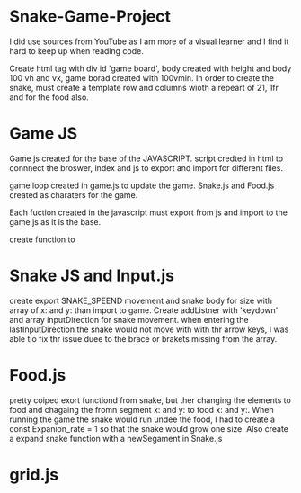 # Snake-Game-Project
I did use  sources from YouTube as I am more of a visual learner and I find it hard to keep up when reading code. 

Create html tag with div id 'game board', body created with height and body 100 vh and vx, game borad created with 100vmin. In order to create the snake, must create a template row and columns wioth a repeart of 21, 1fr and for the food also.
# Game JS
Game js created for the base of the JAVASCRIPT. script credted in html to connnect the broswer, index and js to export and import for different files.

game loop created in game.js to update the game. Snake.js and Food.js created as charaters for the game.

Each fuction created in the javascript must export from js and import to the game.js as it is the base.

create function to

# Snake JS and Input.js
create export SNAKE_SPEEND movement and snake body for size with array of x: and y: than import to game. Create addListner with 'keydown' and array inputDirection for snake movement. when  entering the lastInputDirection the snake would not move with with thr arrow keys, I was able tio fix thr issue duee to the brace or brakets missing from the array.


# Food.js
pretty coiped exort functiond from snake, but ther changing the elements to food and chagaing the fromn segment x: and y: to food x: and y:. When running the game the snake would run undee the food, I had to create a const Expanion_rate = 1 so that the snake would grow one size. Also create a expand snake function with a newSegament in Snake.js

# grid.js 